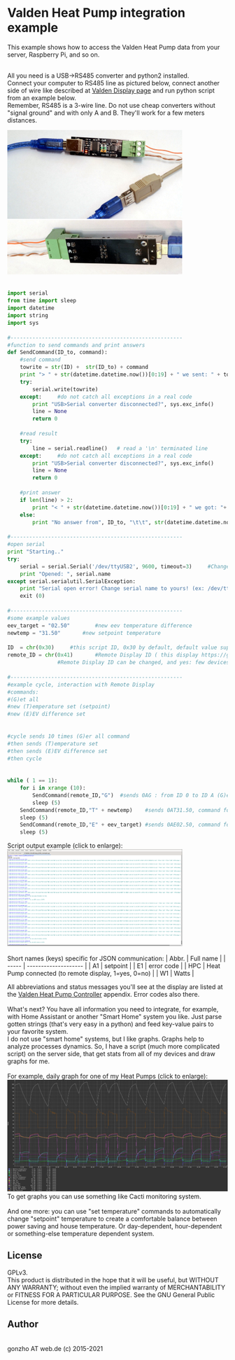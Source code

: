 # Valden Heat Pump integration example

This example shows how to access the Valden Heat Pump data from your server, Raspberry Pi, and so on.<br><br>

All you need is a USB->RS485 converter and python2 installed.<br>
Connect your computer to RS485 line as pictured below, connect another side of wire like described at [Valden Display page](https://github.com/openhp/Display/) and run python script from an example below.<br>
Remember, RS485 is a 3-wire line. Do not use cheap converters without "signal ground" and with only A and B. They'll work for a few meters distances.<br>

<img src="./m_usb-to-rs485_connection1.jpg" width="400"><br>
<img src="./m_usb-to-rs485_connection2.jpg" width="400"><br><br>


```python
import serial
from time import sleep
import datetime
import string
import sys

#-------------------------------------------------------
#function to send commands and print answers
def SendCommand(ID_to, command):
	#send command
	towrite = str(ID) +  str(ID_to) + command
	print "> " + str(datetime.datetime.now())[0:19] + " we sent: " + towrite
	try:
		serial.write(towrite)
	except:		#do not catch all exceptions in a real code
		print "USB>Serial converter disconnected?", sys.exc_info()
		line = None
		return 0
		
	#read result
	try:
		line = serial.readline()   # read a '\n' terminated line
	except:		#do not catch all exceptions in a real code
		print "USB>Serial converter disconnected?", sys.exc_info()
		line = None
		return 0

	#print answer
	if len(line) > 2:
		print "< " + str(datetime.datetime.now())[0:19] + " we got: "+ line
	else:
		print "No answer from", ID_to, "\t\t", str(datetime.datetime.now())[0:19]

#-------------------------------------------------------
#open serial
print "Starting.."
try:
	serial = serial.Serial('/dev/ttyUSB2', 9600, timeout=3)		#Change serial name to yours!
	print "Opened: ", serial.name
except serial.serialutil.SerialException:
	print "Serial open error! Change serial name to yours! (ex: /dev/ttyUSB5, or something like COM9 at win)"
	exit (0)

#-------------------------------------------------------
#some example values
eev_target = "02.50"		#new eev temperature difference
newtemp = "31.50"		#new setpoint temperature

ID 	= chr(0x30)		#this script ID, 0x30 by default, default value supported by all Valden components so do not change it
remote_ID = chr(0x41)		#Remote Display ID ( this display https://github.com/openhp/Display/ or that display https://github.com/openhp/ServiceDisplay/ )
				#Remote Display ID can be changed, and yes: few devices with unique IDs can work together at the same time at same line

#-------------------------------------------------------
#example cycle, interaction with Remote Display
#commands: 
#(G)et all 
#new (T)emperature set (setpoint) 
#new (E)EV difference set


#cycle sends 10 times (G)er all command
#then sends (T)emperature set 
#then sends (E)EV difference set
#then cycle


while ( 1 == 1):
	for i in xrange (10):
		SendCommand(remote_ID,"G")	#sends 0AG : from ID 0 to ID A (G)et all
		sleep (5)
	SendCommand(remote_ID,"T" + newtemp)	#sends 0AT31.50, command format TNN.NN
	sleep (5)
	SendCommand(remote_ID,"E" + eev_target)	#sends 0AE02.50, command format ENN.NN
	sleep (5)
```
Script output example (click to enlarge):<br>
<img src="./m_script_output_screen.png" width="400"><br><br>
Short names (keys) specific for JSON communication:
| Abbr. | Full name |
| ----- | -------------------- |
| A1 | setpoint |
| E1 | error code |
| HPC | Heat Pump connected (to remote display, 1=yes, 0=no) |
| W1 | Watts |

All abbreviations and status messages you'll see at the display are listed at the [Valden Heat Pump Controller](https://github.com/openhp/HeatPumpController/) appendix. Error codes also there.<br><br>
What's next? You have all information you need to integrate, for example, with Home Assistant or another "Smart Home" system you like. Just parse gotten strings (that's very easy in a python) and feed key-value pairs to your favorite system.<br>
I do not use "smart home" systems, but I like graphs. Graphs help to analyze processes dynamics. So, I have a script (much more complicated script) on the server side, that get stats from all of my devices and draw graphs for me.<br><br>
For example, daily graph for one of my Heat Pumps (click to enlarge):<br>
![daily graph example](./m_daily_graph_example.png)<br>
To get graphs you can use something like Cacti monitoring system.<br><br>
And one more: you can use "set temperature" commands to automatically change "setpoint" temperature to create a comfortable balance between power saving and house temperature. Or day-dependent, hour-dependent or something-else temperature dependent system.<br>

## License
GPLv3. <br>
This product is distributed in the hope that it will be useful,	but WITHOUT ANY WARRANTY; without even the implied warranty of MERCHANTABILITY or FITNESS FOR A PARTICULAR PURPOSE.  See the GNU General Public License for more details.<br>
## Author
<br>
gonzho АТ web.de (c) 2015-2021<br>
